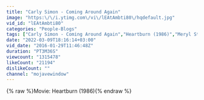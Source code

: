 ```yaml
---
title: "Carly Simon - Coming Around Again"
image: "https:\/\/i.ytimg.com\/vi\/lEAtAmbti80\/hqdefault.jpg"
vid_id: "lEAtAmbti80"
categories: "People-Blogs"
tags: ["Carly Simon - Coming Around Again","Heartburn (1986)","Meryl Streep"]
date: "2022-03-09T18:16:14+03:00"
vid_date: "2016-01-29T11:46:48Z"
duration: "PT3M36S"
viewcount: "1315478"
likeCount: "21194"
dislikeCount: ""
channel: "mojavewindow"
---
```

{% raw %}Movie: Heartburn (1986){% endraw %}
